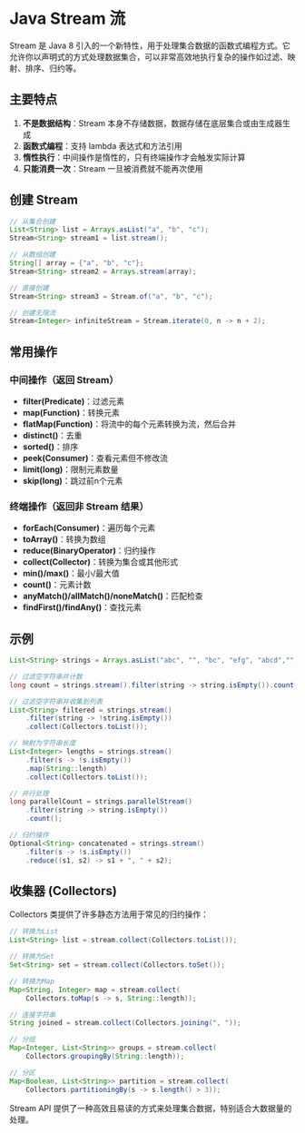 # Java Stream 流

Stream 是 Java 8 引入的一个新特性，用于处理集合数据的函数式编程方式。它允许你以声明式的方式处理数据集合，可以非常高效地执行复杂的操作如过滤、映射、排序、归约等。

## 主要特点

1. **不是数据结构**：Stream 本身不存储数据，数据存储在底层集合或由生成器生成
2. **函数式编程**：支持 lambda 表达式和方法引用
3. **惰性执行**：中间操作是惰性的，只有终端操作才会触发实际计算
4. **只能消费一次**：Stream 一旦被消费就不能再次使用

## 创建 Stream

```java
// 从集合创建
List<String> list = Arrays.asList("a", "b", "c");
Stream<String> stream1 = list.stream();

// 从数组创建
String[] array = {"a", "b", "c"};
Stream<String> stream2 = Arrays.stream(array);

// 直接创建
Stream<String> stream3 = Stream.of("a", "b", "c");

// 创建无限流
Stream<Integer> infiniteStream = Stream.iterate(0, n -> n + 2);
```

## 常用操作

### 中间操作（返回 Stream）

- **filter(Predicate)**：过滤元素
- **map(Function)**：转换元素
- **flatMap(Function)**：将流中的每个元素转换为流，然后合并
- **distinct()**：去重
- **sorted()**：排序
- **peek(Consumer)**：查看元素但不修改流
- **limit(long)**：限制元素数量
- **skip(long)**：跳过前n个元素

### 终端操作（返回非 Stream 结果）

- **forEach(Consumer)**：遍历每个元素
- **toArray()**：转换为数组
- **reduce(BinaryOperator)**：归约操作
- **collect(Collector)**：转换为集合或其他形式
- **min()/max()**：最小/最大值
- **count()**：元素计数
- **anyMatch()/allMatch()/noneMatch()**：匹配检查
- **findFirst()/findAny()**：查找元素

## 示例

```java
List<String> strings = Arrays.asList("abc", "", "bc", "efg", "abcd","", "jkl");

// 过滤空字符串并计数
long count = strings.stream().filter(string -> string.isEmpty()).count();

// 过滤空字符串并收集到列表
List<String> filtered = strings.stream()
    .filter(string -> !string.isEmpty())
    .collect(Collectors.toList());

// 映射为字符串长度
List<Integer> lengths = strings.stream()
    .filter(s -> !s.isEmpty())
    .map(String::length)
    .collect(Collectors.toList());

// 并行处理
long parallelCount = strings.parallelStream()
    .filter(string -> string.isEmpty())
    .count();

// 归约操作
Optional<String> concatenated = strings.stream()
    .filter(s -> !s.isEmpty())
    .reduce((s1, s2) -> s1 + ", " + s2);
```

## 收集器 (Collectors)

Collectors 类提供了许多静态方法用于常见的归约操作：

```java
// 转换为List
List<String> list = stream.collect(Collectors.toList());

// 转换为Set
Set<String> set = stream.collect(Collectors.toSet());

// 转换为Map
Map<String, Integer> map = stream.collect(
    Collectors.toMap(s -> s, String::length));

// 连接字符串
String joined = stream.collect(Collectors.joining(", "));

// 分组
Map<Integer, List<String>> groups = stream.collect(
    Collectors.groupingBy(String::length));

// 分区
Map<Boolean, List<String>> partition = stream.collect(
    Collectors.partitioningBy(s -> s.length() > 3));
```

Stream API 提供了一种高效且易读的方式来处理集合数据，特别适合大数据量的处理。